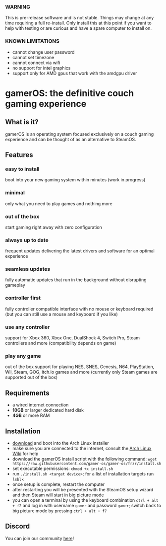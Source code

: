 ### WARNING
This is pre-release software and is not stable. Things may change at any time requiring a full re-install. Only install this at this point if you want to help with testing or are curious and have a spare computer to install on.

### KNOWN LIMITATIONS
 - cannot change user password
 - cannot set timezone
 - cannot connect via wifi
 - no support for intel graphics
 - support only for AMD gpus that work with the amdgpu driver

# gamerOS: the definitive couch gaming experience

## What is it?
gamerOS is an operating system focused exclusively on a couch gaming experience and can be thought of as an alternative to SteamOS.

## Features

### easy to install
boot into your new gaming system within minutes (work in progress)

### minimal
only what you need to play games and nothing more

### out of the box
start gaming right away with zero configuration

### always up to date
frequent updates delivering the latest drivers and software for an optimal experience

### seamless updates
fully automatic updates that run in the background without disrupting gameplay

### controller first
fully controller compatible interface with no mouse or keyboard required (but you can still use a mouse and keyboard if you like)

### use any controller
support for Xbox 360, Xbox One, DualShock 4, Switch Pro, Steam controllers and more (compatibility depends on game)

### play any game
out of the box support for playing NES, SNES, Genesis, N64, PlayStation, Wii, Steam, GOG, itch.io games and more (currently only Steam games are supported out of the box)


## Requirements
 - a wired internet connection
 - **10GB** or larger dedicated hard disk
 - **4GB** or more RAM


## Installation
 - [download](https://www.archlinux.org/download) and boot into the Arch Linux installer
 - make sure you are connected to the internet, consult the [Arch Linux Wiki](https://wiki.archlinux.org/index.php/Network_configuration) for help
 - download the gamerOS install script with the following command:
	`wget https://raw.githubusercontent.com/gamer-os/gamer-os/frzr/install.sh`
 - set executable permissions: `chmod +x install.sh`
 - run `./install.sh <target device>`; for a list of installation targets run `lsblk`
 - once setup is complete, restart the computer
 - after restarting you will be presented with the SteamOS setup wizard and then Steam will start in big picture mode
 - you can open a terminal by using the keyboard combination `ctrl + alt + f2` and log in with username `gamer` and password `gamer`; switch back to big picture mode by pressing `ctrl + alt + f7`


## Discord

You can join our community [here](https://discord.gg/brdNSUQ)!
